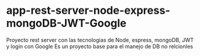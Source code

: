﻿# app-rest-server-node-express-mongoDB-JWT-Google
Proyecto rest server con las tecnologias de Node, espress, mongoDB, JWT y login con Google
Es un proyecto base para el manejo de DB no relcionles
